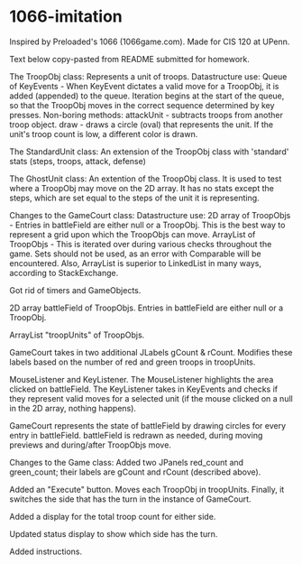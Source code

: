 1066-imitation
==============
Inspired by Preloaded's 1066 (1066game.com). Made for CIS 120 at UPenn.

Text below copy-pasted from README submitted for homework.

The TroopObj class:
Represents a unit of troops.
Datastructure use:
    Queue of KeyEvents - When KeyEvent dictates a valid move for a TroopObj,
    it is added (appended) to the queue. Iteration begins at the start of the
    queue, so that the TroopObj moves in the correct sequence determined by
    key presses.
Non-boring methods:
attackUnit - subtracts troops from another troop object.
draw - draws a circle (oval) that represents the unit.
    If the unit's troop count is low, a different color is drawn.


The StandardUnit class:
An extension of the TroopObj class with 'standard' stats
(steps, troops, attack, defense)


The GhostUnit class:
An extention of the TroopObj class. It is used to test where a TroopObj may
move on the 2D array. It has no stats except the steps, which are set equal to
the steps of the unit it is representing.


Changes to the GameCourt class:
Datastructure use:
    2D array of TroopObjs - Entries in battleField are either null or a
    TroopObj. This is the best way to represent a grid upon which the TroopObjs
    can move.
    ArrayList of TroopObjs - This is iterated over during various checks
    throughout the game. Sets should not be used, as an error with Comparable
    will be encountered. Also, ArrayList is superior to LinkedList in many
    ways, according to StackExchange.

Got rid of timers and GameObjects.

2D array battleField of TroopObjs. Entries in battleField are either
null or a TroopObj.

ArrayList "troopUnits" of TroopObjs.

GameCourt takes in two additional JLabels gCount & rCount. Modifies these
labels based on the number of red and green troops in troopUnits.

MouseListener and KeyListener. The MouseListener highlights the area
clicked on battleField. The KeyListener takes in KeyEvents and checks if they
represent valid moves for a selected unit (if the mouse clicked on a null in
the 2D array, nothing happens).

GameCourt represents the state of battleField by drawing circles for every
entry in battleField. battleField is redrawn as needed, during moving previews
and during/after TroopObjs move.


Changes to the Game class:
Added two JPanels red_count and green_count; their labels are gCount and rCount
(described above).

Added an "Execute" button. Moves each TroopObj in troopUnits.
Finally, it switches the side that has the turn in the instance
of GameCourt.

Added a display for the total troop count for either side.

Updated status display to show which side has the turn.

Added instructions.
